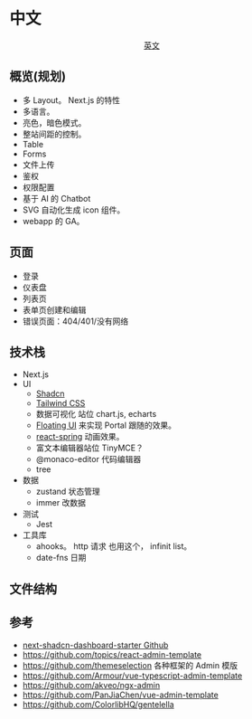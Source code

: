 # 中文
<p align="center">
  <a href="./README.md">英文</a>
</p>

## 概览(规划)
* 多 Layout。 Next.js 的特性
* 多语言。
* 亮色，暗色模式。
* 整站间距的控制。
* Table
* Forms
* 文件上传
* 鉴权
* 权限配置
* 基于 AI 的 Chatbot
* SVG 自动化生成 icon 组件。
* webapp 的 GA。

## 页面
* 登录
* 仪表盘
* 列表页
* 表单页创建和编辑
* 错误页面：404/401/没有网络

## 技术栈
* Next.js
* UI
  * [Shadcn](https://ui.shadcn.com/docs)
  * [Tailwind CSS](https://tailwindcss.com/docs/)
  * 数据可视化 站位 chart.js, echarts
  * [Floating UI](https://floating-ui.com/docs/getting-started) 来实现 Portal 跟随的效果。
  * [react-spring](https://www.react-spring.dev/) 动画效果。
  * 富文本编辑器站位  TinyMCE？
  * @monaco-editor 代码编辑器
  * tree
* 数据
  * zustand 状态管理
  * immer 改数据
* 测试
  * Jest
* 工具库
  * ahooks。 http 请求 也用这个， infinit list。
  * date-fns 日期

## 文件结构


## 参考
* [next-shadcn-dashboard-starter Github](https://github.com/Kiranism/next-shadcn-dashboard-starter)
* https://github.com/topics/react-admin-template
* https://github.com/themeselection 各种框架的 Admin 模版
* https://github.com/Armour/vue-typescript-admin-template
* https://github.com/akveo/ngx-admin
* https://github.com/PanJiaChen/vue-admin-template
* https://github.com/ColorlibHQ/gentelella
